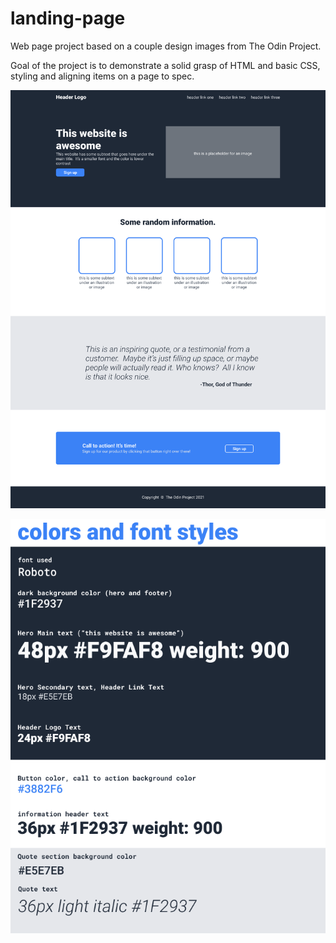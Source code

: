 # landing-page

Web page project based on a couple design images from The Odin Project.

Goal of the project is to demonstrate a solid grasp of HTML and basic CSS, styling and aligning items on a page to spec.

![design-image-1](./design-images/01.png)

![design-image-2](./design-images/02.png)